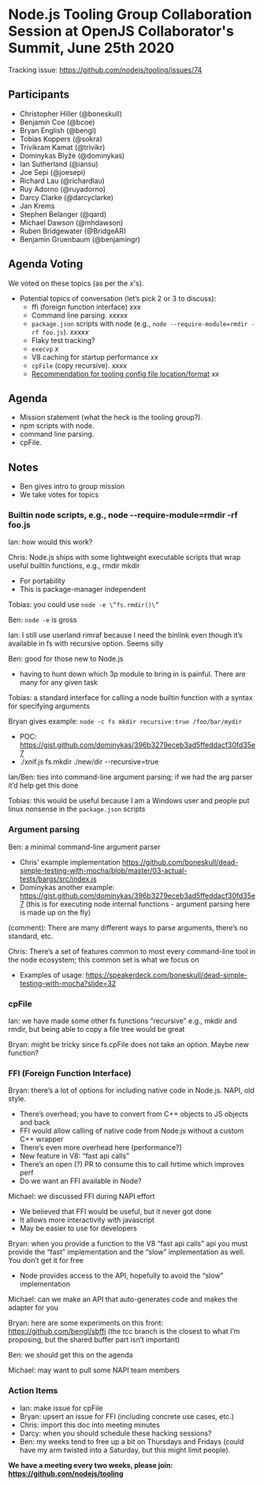 # Node.js Tooling Group Collaboration Session at OpenJS Collaborator's Summit, June 25th 2020

Tracking issue: https://github.com/nodejs/tooling/issues/74

## Participants
- Christopher Hiller (@boneskull)
- Benjamin Coe (@bcoe)
- Bryan English (@bengl)
- Tobias Koppers (@sokra)
- Trivikram Kamat (@trivikr)
- Dominykas Blyžė (@dominykas)
- Ian Sutherland (@iansu)
- Joe Sepi (@joesepi)
- Richard Lau (@richardlau)
- Ruy Adorno (@ruyadorno)
- Darcy Clarke (@darcyclarke)
- Jan Krems
- Stephen Belanger (@qard)
- Michael Dawson (@mhdawson)
- Ruben Bridgewater (@BridgeAR)
- Benjamin Gruenbaum (@benjamingr)

## Agenda Voting

We voted on these topics (as per the _x_'s).

- Potential topics of conversation (let’s pick 2 or 3 to discuss):
  - ffi (foreign function interface) _xxx_
  - Command line parsing. _xxxxx_
  - `package.json` scripts with node (e.g., `node --require-module=rmdir -rf foo.js`). _xxxxx_
  - Flaky test tracking?
  - `execvp` _x_
  - V8 caching for startup performance _xx_
  - `cpFile` (copy recursive). _xxxx_
  - [Recommendation for tooling config file location/format](https://github.com/nodejs/tooling/issues/71) _xx_

## Agenda

- Mission statement (what the heck is the tooling group?).
- npm scripts with node.
- command line parsing.
- cpFile.

## Notes

- Ben gives intro to group mission
- We take votes for topics

### Builtin node scripts, e.g., node --require-module=rmdir -rf foo.js

Ian: how would this work?

Chris: Node.js ships with some lightweight executable scripts that wrap useful builtin functions, e.g., rmdir mkdir
  - For portability
  - This is package-manager independent

Tobias: you could use `node -e \”fs.rmdir()\”`

Ben: `node -e` is gross

Ian: I still use userland rimraf because I need the binlink even though it’s available in fs with recursive option.  Seems silly

Ben: good for those new to Node.js
  - having to hunt  down which 3p module to bring in is painful.  There are many for any given task

Tobias: a standard interface for calling a node builtin function with a syntax for specifying arguments

Bryan gives example: `node -c fs mkdir recursive:true /foo/bar/mydir`
  - POC: https://gist.github.com/dominykas/396b3279eceb3ad5ffeddacf30fd35e7
  - ./xnif.js fs.mkdir ./new/dir --recursive=true

Ian/Ben: ties into command-line argument parsing; if we had the arg parser it’d help get this done

Tobias: this would be useful because I am a Windows user and people put linux nonsense in the `package.json` scripts

### Argument parsing

Ben: a minimal command-line argument parser
  - Chris’ example implementation https://github.com/boneskull/dead-simple-testing-with-mocha/blob/master/03-actual-tests/bargs/src/index.js
  - Dominykas another example: https://gist.github.com/dominykas/396b3279eceb3ad5ffeddacf30fd35e7 (this is for executing node internal functions - argument parsing here is made up on the fly)

(comment): There are many different ways to parse arguments, there’s no standard, etc.

Chris: There’s a set of features common to most every command-line tool in the node ecosystem; this common set is what we focus on
  - Examples of usage: https://speakerdeck.com/boneskull/dead-simple-testing-with-mocha?slide=32

### cpFile

Ian: we have made some other fs functions “recursive” e.g., mkdir and rmdir, but being able to copy a file tree would be great

Bryan: might be tricky since fs.cpFile does not take an option. Maybe new function?

### FFI (Foreign Function Interface)

Bryan: there’s a lot of options for including native code in Node.js.  NAPI, old style. 
  - There’s overhead; you have to convert from C++ objects to JS objects and back
  - FFI would allow calling of native code from Node.js without a custom C++ wrapper
  - There’s even more overhead here (performance?)
  - New feature in V8: “fast api calls”
  - There’s an open (?) PR to consume this to call hrtime which improves perf
  - Do we want an FFI available in Node?
  
Michael: we discussed FFI during NAPI effort
  - We believed that FFI would be useful, but it never got done
  - It allows more interactivity with javascript
  - May be easier to use for developers

Bryan: when you provide a function to the V8 “fast api calls” api you must provide the “fast” implementation and the “slow” implementation as well. You don’t get it for free
  - Node provides access to the API, hopefully to avoid the “slow” implementation

Michael: can we make an API that auto-generates code and makes the adapter for you

Bryan: here are some experiments on this front: https://github.com/bengl/sbffi (the tcc branch is the closest to what I’m proposing, but the shared buffer part isn’t important)

Ben: we should get this on the agenda

Michael: may want to pull some NAPI team members

### Action Items

- Ian: make issue for cpFile
- Bryan: upsert an issue for FFI (including concrete use cases, etc.)
- Chris: import this doc into meeting minutes
- Darcy: when you should schedule these hacking sessions?
- Ben: my weeks tend to free up a bit on Thursdays and Fridays (could have my arm twisted into a Saturday, but this might limit people).

**We have a meeting every two weeks, please join: https://github.com/nodejs/tooling**
